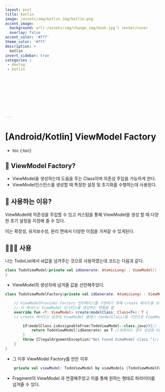 ```yaml
---
layout: post
title: kotlin
image: /assets/img/kotlin_img/kotlin.png
accent_image: 
  background: url('/assets/img/change_img/book.jpg') center/cover
  overlay: false
accent_color: '#fff'
theme_color: '#fff'
description: >
  kotlin
invert_sidebar: true
categories :
 - devlog	
 - kotlin










---
```


# [Android/Kotlin] ViewModel Factory

* toc
{:toc}


## 📌 ViewModel Factory?

- ViewModel을 생성하는데 도움을 주는 Class이며 의존성 주입을 가능하게 한다.
- ViewModel인스턴스를 생성할 때 특정한 설정 및 초기화를 수행하는데 사용된다.



## 🤔 사용하는 이유?

ViewModel에 의존성을 주입할 수 있고 커스텀을 통해 ViewModel을 생성 할 때 다양한 초기 설정을 지정해 줄 수 있다.

이는 확장성, 유지보수성, 분리 면에서 다양한 이점을 가져갈 수 있게된다.



## 👨🏻‍💻 사용

나는 TodoList에서 id값을 넘겨주는 것으로 사용하였는데 코드는 다음과 같다.

```kotlin
class TodoViewModel(private val idGenerate: AtomicLong) : ViewModel() {
}
```

- ViewModel의 생성자에 넘겨줄 값을 선언해주었다.

```kotlin
class TodoViewModelFactory(private val idGenerate: AtomicLong) : ViewModelProvider.Factory {

    // ViewModelProvider.Factory 인터페이스를 구현하기 위해 create 메서드를 오버라이드
    // 이 메서드는 ViewModel 인스턴스를 생성하는 역할을 함
    override fun <T: ViewModel> create(modelClass: Class<T>): T {
    // create 메서드는 요청된 ViewModel 클래스 (modelClass)를 기반으로 ViewModel을 생성한다.

        if(modelClass.isAssignableFrom(TodoViewModel::class.java)){// 요청된 modelClass가 TodoViewModel Class와 호환 가능한지 확인
            return TodoViewModel(idGenerate) as T //호환되는 경우 생성된 ViewModel을 T타입으로 형변환 하여 반환
        }
        throw IllegalArgumentException("Not Found ViewModel class.")// 호환되지 않는 경우 알림
    }
}
```

- 그 이후 ViewModel Factory를 만든 이후

```kotlin
    private val viewModel: TodoViewModel by viewModels {TodoViewModelFactory(AtomicLong(1L))}
```

- Fragment의 ViewModel 과 연결해주었고 이를 통해 원하는 형태로 파라미터를 넘겨줄 수 있다.

